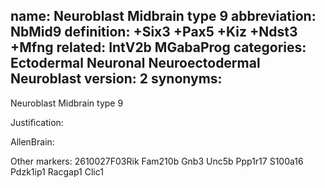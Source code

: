 name: Neuroblast Midbrain type 9
abbreviation: NbMid9
definition: +Six3 +Pax5 +Kiz +Ndst3 +Mfng
related: IntV2b MGabaProg
categories: Ectodermal Neuronal Neuroectodermal Neuroblast
version: 2
synonyms:
---

Neuroblast Midbrain type 9

Justification:


AllenBrain:


Other markers: 
2610027F03Rik
Fam210b
Gnb3
Unc5b
Ppp1r17
S100a16
Pdzk1ip1
Racgap1
Clic1